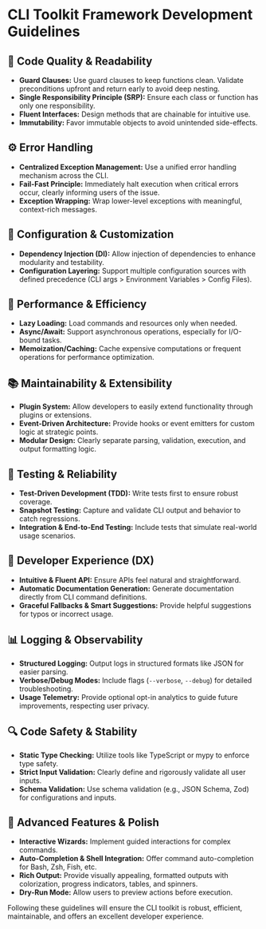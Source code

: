 # CLI Toolkit Framework Development Guidelines

## 🎯 Code Quality & Readability

- **Guard Clauses:** Use guard clauses to keep functions clean. Validate preconditions upfront and return early to avoid deep nesting.
- **Single Responsibility Principle (SRP):** Ensure each class or function has only one responsibility.
- **Fluent Interfaces:** Design methods that are chainable for intuitive use.
- **Immutability:** Favor immutable objects to avoid unintended side-effects.

## ⚙️ Error Handling

- **Centralized Exception Management:** Use a unified error handling mechanism across the CLI.
- **Fail-Fast Principle:** Immediately halt execution when critical errors occur, clearly informing users of the issue.
- **Exception Wrapping:** Wrap lower-level exceptions with meaningful, context-rich messages.

## 🔧 Configuration & Customization

- **Dependency Injection (DI):** Allow injection of dependencies to enhance modularity and testability.
- **Configuration Layering:** Support multiple configuration sources with defined precedence (CLI args > Environment Variables > Config Files).

## 🚀 Performance & Efficiency

- **Lazy Loading:** Load commands and resources only when needed.
- **Async/Await:** Support asynchronous operations, especially for I/O-bound tasks.
- **Memoization/Caching:** Cache expensive computations or frequent operations for performance optimization.

## 📚 Maintainability & Extensibility

- **Plugin System:** Allow developers to easily extend functionality through plugins or extensions.
- **Event-Driven Architecture:** Provide hooks or event emitters for custom logic at strategic points.
- **Modular Design:** Clearly separate parsing, validation, execution, and output formatting logic.

## 🧪 Testing & Reliability

- **Test-Driven Development (TDD):** Write tests first to ensure robust coverage.
- **Snapshot Testing:** Capture and validate CLI output and behavior to catch regressions.
- **Integration & End-to-End Testing:** Include tests that simulate real-world usage scenarios.

## 🧩 Developer Experience (DX)

- **Intuitive & Fluent API:** Ensure APIs feel natural and straightforward.
- **Automatic Documentation Generation:** Generate documentation directly from CLI command definitions.
- **Graceful Fallbacks & Smart Suggestions:** Provide helpful suggestions for typos or incorrect usage.

## 📊 Logging & Observability

- **Structured Logging:** Output logs in structured formats like JSON for easier parsing.
- **Verbose/Debug Modes:** Include flags (`--verbose`, `--debug`) for detailed troubleshooting.
- **Usage Telemetry:** Provide optional opt-in analytics to guide future improvements, respecting user privacy.

## 🔍 Code Safety & Stability

- **Static Type Checking:** Utilize tools like TypeScript or mypy to enforce type safety.
- **Strict Input Validation:** Clearly define and rigorously validate all user inputs.
- **Schema Validation:** Use schema validation (e.g., JSON Schema, Zod) for configurations and inputs.

## 🔮 Advanced Features & Polish

- **Interactive Wizards:** Implement guided interactions for complex commands.
- **Auto-Completion & Shell Integration:** Offer command auto-completion for Bash, Zsh, Fish, etc.
- **Rich Output:** Provide visually appealing, formatted outputs with colorization, progress indicators, tables, and spinners.
- **Dry-Run Mode:** Allow users to preview actions before execution.

Following these guidelines will ensure the CLI toolkit is robust, efficient, maintainable, and offers an excellent developer experience.

